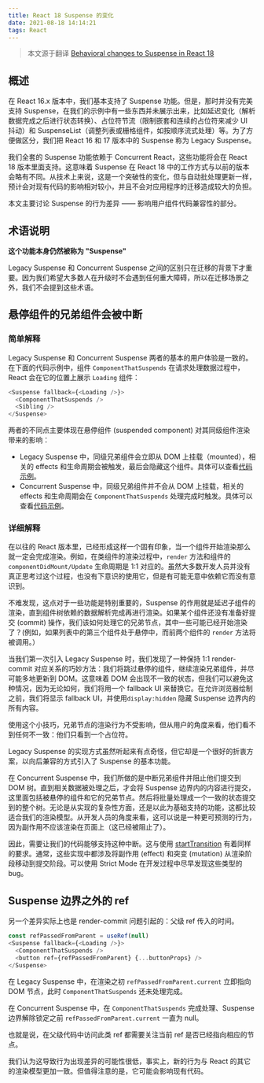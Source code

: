 ```yaml
---
title: React 18 Suspense 的变化
date: 2021-08-18 14:14:21
tags: React
---
```


> 本文源于翻译 [Behavioral changes to Suspense in React 18](https://github.com/reactwg/react-18/discussions/7)

## 概述

在 React 16.x 版本中，我们基本支持了 Suspense 功能。但是，那时并没有完美支持 Suspense，在我们的示例中有一些东西并未展示出来，比如延迟变化（解析数据完成之后进行状态转换）、占位符节流（限制嵌套和连续的占位符来减少 UI 抖动）和 SuspenseList（调整列表或栅格组件，如按顺序流式处理）等。为了方便做区分，我们把 React 16 和 17 版本中的 Suspense 称为 Legacy Suspense。

我们全套的 Suspense 功能依赖于 Concurrent React，这些功能将会在 React 18 版本里面支持。这意味着 Suspense 在 React 18 中的工作方式与以前的版本会略有不同。从技术上来说，这是一个突破性的变化，但与自动批处理更新一样，预计会对现有代码的影响相对较小，并且不会对应用程序的迁移造成较大的负担。

本文主要讨论 Suspense 的行为差异 —— 影响用户组件代码兼容性的部分。

## 术语说明

**这个功能本身仍然被称为 "Suspense"**

Legacy Suspense 和 Concurrent Suspense 之间的区别只在迁移的背景下才重要。因为我们希望大多数人在升级时不会遇到任何重大障碍，所以在迁移场景之外，我们不会提到这些术语。

## 悬停组件的兄弟组件会被中断

### 简单解释

Legacy Suspense 和 Concurrent Suspense 两者的基本的用户体验是一致的。在下面的代码示例中，组件 `ComponentThatSuspends` 在请求处理数据过程中，React 会在它的位置上展示 `Loading` 组件：

```JavaScript
<Suspense fallback={<Loading />}>
  <ComponentThatSuspends />
  <Sibling />
</Suspense>
```

两者的不同点主要体现在悬停组件 (suspended component) 对其同级组件渲染带来的影响：
- Legacy Suspense 中，同级兄弟组件会立即从 DOM 上挂载（mounted），相关的 effects 和生命周期会被触发，最后会隐藏这个组件。具体可以查看[代码示例](https://codesandbox.io/s/keen-banach-nzut8?file=/src/App.js)。
- Concurrent Suspense 中，同级兄弟组件并不会从 DOM 上挂载，相关的 effects 和生命周期会在 `ComponentThatSuspends` 处理完成时触发。具体可以查看[代码示例](https://codesandbox.io/s/romantic-architecture-ht3qi?file=/src/App.js)。

### 详细解释

在以往的 React 版本里，已经形成这样一个固有印象，当一个组件开始渲染那么就一定会完成渲染。例如，在类组件的渲染过程中，`render` 方法和组件的 `componentDidMount/Update` 生命周期是 1:1 对应的。虽然大多数开发人员并没有真正思考过这个过程，也没有下意识的使用它，但是有可能无意中依赖它而没有意识到。

不难发现，这点对于一些功能是特别重要的，Suspense 的作用就是延迟子组件的渲染，直到组件树依赖的数据解析完成再进行渲染。如果某个组件还没有准备好提交 (commit) 操作，我们该如何处理它的兄弟节点，其中一些可能已经开始渲染了？(例如，如果列表中的第三个组件处于悬停中，而前两个组件的 `render` 方法将被调用。）

当我们第一次引入 Legacy Suspense 时，我们发现了一种保持 1:1 render-commit 对应关系的巧妙方法：我们将跳过悬停的组件，继续渲染兄弟组件，并尽可能多地更新到 DOM。这意味着 DOM 会出现不一致的状态，但我们可以避免这种情况，因为无论如何，我们将用一个 fallback UI 来替换它。在允许浏览器绘制之前，我们将显示 fallback UI，并使用`display:hidden` 隐藏 Suspense 边界内的所有内容。

使用这个小技巧，兄弟节点的渲染行为不受影响，但从用户的角度来看，他们看不到任何不一致：他们只看到一个占位符。

Legacy Suspense 的实现方式虽然听起来有点奇怪，但它却是一个很好的折衷方案，以向后兼容的方式引入了 Suspense 的基本功能。

在 Concurrent Suspense 中，我们所做的是中断兄弟组件并阻止他们提交到 DOM 树。直到相关数据被处理之后，才会将 Suspense 边界内的内容进行提交，这里面包括被悬停的组件和它的兄弟节点。然后将批量处理成一个一致的状态提交到的整个树。无论是从实现的复杂性方面，还是以此为基础支持的功能，这都比较适合我们的渲染模型。从开发人员的角度来看，这可以说是一种更可预测的行为，因为副作用不应该渲染在页面上（这已经被阻止了）。

因此，需要让我们的代码能够支持这种中断。这与使用 [startTransition](https://github.com/reactwg/react-18/discussions/41) 有着同样的要求。通常，这些实现中都涉及将副作用 (effect) 和突变 (mutation) 从渲染阶段移动到提交阶段。可以使用 Strict Mode 在开发过程中尽早发现这些类型的 bug。

## Suspense 边界之外的 ref

另一个差异实际上也是 render-commit 问题引起的：父级 ref 传入的时间。

```JavaScript
const refPassedFromParent = useRef(null)
<Suspense fallback={<Loading />}>
  <ComponentThatSuspends />
  <button ref={refPassedFromParent} {...buttonProps} />
</Suspense>
```

在 Legacy Suspense 中，在渲染之初 `refPassedFromParent.current` 立即指向 DOM 节点，此时 `ComponentThatSuspends` 还未处理完成。

在 Concurrent Suspense 中，在 `ComponentThatSuspends` 完成处理、Suspense 边界解除锁定之前 `refPassedFromParent.current` 一直为 null。

也就是说，在父级代码中访问此类 ref 都需要关注当前 ref 是否已经指向相应的节点。

我们认为这导致行为出现差异的可能性很低，事实上，新的行为与 React 的其它的渲染模型更加一致。但值得注意的是，它可能会影响现有代码。
